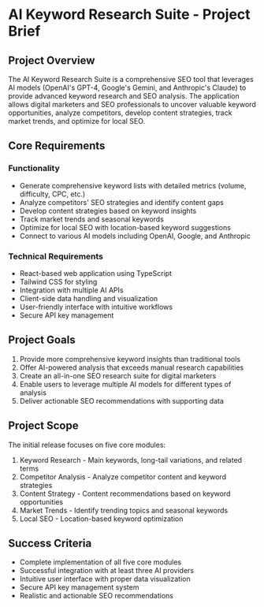 # AI Keyword Research Suite - Project Brief

## Project Overview
The AI Keyword Research Suite is a comprehensive SEO tool that leverages AI models (OpenAI's GPT-4, Google's Gemini, and Anthropic's Claude) to provide advanced keyword research and SEO analysis. The application allows digital marketers and SEO professionals to uncover valuable keyword opportunities, analyze competitors, develop content strategies, track market trends, and optimize for local SEO.

## Core Requirements

### Functionality
- Generate comprehensive keyword lists with detailed metrics (volume, difficulty, CPC, etc.)
- Analyze competitors' SEO strategies and identify content gaps
- Develop content strategies based on keyword insights
- Track market trends and seasonal keywords
- Optimize for local SEO with location-based keyword suggestions
- Connect to various AI models including OpenAI, Google, and Anthropic

### Technical Requirements
- React-based web application using TypeScript
- Tailwind CSS for styling
- Integration with multiple AI APIs
- Client-side data handling and visualization
- User-friendly interface with intuitive workflows
- Secure API key management

## Project Goals
1. Provide more comprehensive keyword insights than traditional tools
2. Offer AI-powered analysis that exceeds manual research capabilities
3. Create an all-in-one SEO research suite for digital marketers
4. Enable users to leverage multiple AI models for different types of analysis
5. Deliver actionable SEO recommendations with supporting data

## Project Scope
The initial release focuses on five core modules:
1. Keyword Research - Main keywords, long-tail variations, and related terms
2. Competitor Analysis - Analyze competitor content and keyword strategies
3. Content Strategy - Content recommendations based on keyword opportunities
4. Market Trends - Identify trending topics and seasonal keywords
5. Local SEO - Location-based keyword optimization

## Success Criteria
- Complete implementation of all five core modules
- Successful integration with at least three AI providers
- Intuitive user interface with proper data visualization
- Secure API key management system
- Realistic and actionable SEO recommendations 
